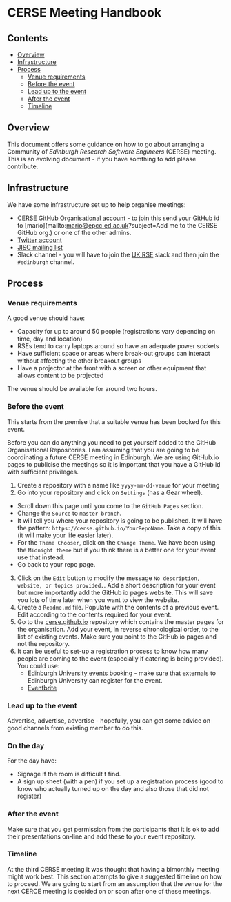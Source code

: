 # CERSE Meeting Handbook

## Contents

* [Overview](#overview)
* [Infrastructure](#infrastructure)
* [Process](#process)
  * [Venue requirements](#venue-requirements)
  * [Before the event](#before-the-event) 
  * [Lead up to the event](#lead-up-to-the-event)
  * [After the event](#after-the-event)
  * [Timeline](#timeline)

  
## Overview

This document offers some guidance on how to go about
arranging a Community of *Edinburgh Research Software 
Engineers* (CERSE) meeting. This is an evolving document - if you have somthing to add please contribute.

## Infrastructure

We have some infrastructure set up to help organise 
meetings:

* [CERSE GitHub Organisational account](https://github.com/cerse/) - to join this send your GitHub id to [mario](mailto:mario@epcc.ed.ac.uk?subject=Add me to the CERSE GitHub org.) or one of the other admins.
* [Twitter account](https://twitter.com/cerse7)
* [JISC mailing list](https://www.jiscmail.ac.uk/cgi-bin/webadmin?A0=ED-RSE-COMMUNITY)
* Slack channel - you will have to join the [UK RSE](https://docs.google.com/forms/d/e/1FAIpQLSc9LqOWGwA1xDvSgy81eimcb9s0cNBFso0zv0_HoZz16G1M5w/viewform?c=0&w=1) slack and then join the `#edinburgh` channel.

## Process

### Venue requirements

A good venue should have:

* Capacity for up to around 50 people (registrations vary depending on time, day and location)
* RSEs tend to carry laptops around so have an adequate power sockets
* Have sufficient space or areas where break-out groups can interact without affecting the other breakout groups
* Have a projector at the front with a screen or other equipment that allows content to be projected

The venue should be available for around two hours.

### Before the event
This starts from the premise that a suitable venue has been booked for this event.

Before you can do anything you need to get yourself added to the GitHub Organisational Repositories. I am assuming that you are going to be coordinating a future CERSE meeting in Edinburgh. We are using GitHub.io pages to publicise the meetings so it is important that you have a GitHub id with sufficient privileges.

1. Create a repository with a name like `yyyy-mm-dd-venue` for your meeting
2. Go into your repository and click on `Settings` (has a Gear wheel). 
  * Scroll down this page until you come to the `GitHub Pages` section.
  * Change the `Source` to `master branch`.
  * It will tell you where your repository is going to be published. It will have the pattern: `https://cerse.github.io/YourRepoName`. Take a copy of this (it will make your life easier later).
  * For the `Theme Chooser`, click on the `Change Theme`. We have been using the `Midnight theme` but if you think there is a better one for your event use that instead.
  * Go back to your repo page.
3. Click on the `Edit` button to modify the message `No description, website, or topics provided.`. Add a short description for your event but more importantly add the GitHub io pages website. This will save you lots of time later when you want to view the website.
4. Create a `Readme.md` file. Populate with the contents of a previous event. Edit according to the contents required for your event.
5. Go to the [cerse.github.io](https://github.com/cerse/cerse.github.io) repository which contains the master pages for the organisation. Add your event, in reverse chronological order, to the list of existing events. Make sure you point to the GitHub io pages and not the repository. 
6. It can be useful to set-up a registration process to know how many people are coming to the event (especially if catering is being provided). You could use:
   * [Edinburgh University events booking](https://www.ed.ac.uk/information-services/computing/comms-and-collab/event-booking) - make sure that externals to Edinburgh University can register for the event.
   * [Eventbrite](https://www.eventbrite.co.uk/)

### Lead up to the event

Advertise, advertise, advertise - hopefully, you can get some advice on good channels from existing member to do this.

### On the day

For the day have:

* Signage if the room is difficult t find.
* A sign up sheet (with a pen) if you set up a registration process (good to know who actually turned up on the day and also those that did not register)

### After the event

Make sure that you get permission from the participants that it is ok to add their presentations on-line and add these to your event repository. 

### Timeline

At the third CERSE meeting it was thought that having a bimonthly meeting might work best. This section attempts to give a suggested timeline on how to proceed. We are going to start from an assumption that the venue for the next CERCE meeting is decided on or soon after one of these meetings.
